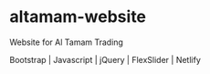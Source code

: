 # altamam-website
Website for Al Tamam Trading 

Bootstrap | Javascript | jQuery | FlexSlider | Netlify
